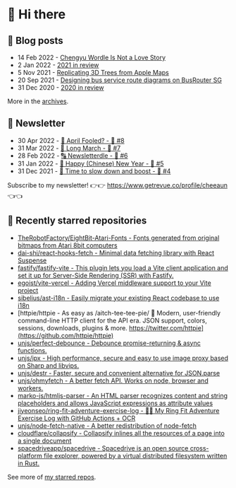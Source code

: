 # 👋 Hi there

## 📝 Blog posts

<!-- feed start -->
- 14 Feb 2022 - [Chengyu Wordle Is Not a Love Story](https://cheeaun.com/blog/2022/02/chengyu-wordle-is-not-a-love-story/)
- 2 Jan 2022 - [2021 in review](https://cheeaun.com/blog/2022/01/2021-in-review/)
- 5 Nov 2021 - [Replicating 3D Trees from Apple Maps](https://cheeaun.com/blog/2021/11/replicating-3d-trees-apple-maps/)
- 20 Sep 2021 - [Designing bus service route diagrams on BusRouter SG](https://cheeaun.com/blog/2021/09/bus-service-route-diagrams-busrouter-sg/)
- 31 Dec 2020 - [2020 in review](https://cheeaun.com/blog/2020/12/2020-in-review/)
<!-- feed end -->

More in the [archives](https://cheeaun.com/blog/archives/).

## 📰 Newsletter

<!-- newsletter start -->
- 30 Apr 2022 - [🤔 April Fooled? - 🥫 #8](https://www.getrevue.co/profile/cheeaun/issues/april-fooled-8-1112032)
- 31 Mar 2022 - [🚶 Long March - 🥫 #7](https://www.getrevue.co/profile/cheeaun/issues/long-march-7-1061697)
- 28 Feb 2022 - [🔠 Newsletterdle - 🥫 #6](https://www.getrevue.co/profile/cheeaun/issues/newsletterdle-6-1014288)
- 31 Jan 2022 - [🧧 Happy (Chinese) New Year - 🥫 #5](https://www.getrevue.co/profile/cheeaun/issues/happy-chinese-new-year-5-963222)
- 31 Dec 2021 - [🥃 Time to slow down and boost - 🥫 #4](https://www.getrevue.co/profile/cheeaun/issues/time-to-slow-down-and-boost-4-906334)
<!-- newsletter end -->

Subscribe to my newsletter! 👉👉 https://www.getrevue.co/profile/cheeaun 👈👈

## 🌟 Recently starred repositories

<!-- starred repos start -->
- [TheRobotFactory/EightBit-Atari-Fonts - Fonts generated from original bitmaps from Atari 8bit computers](https://github.com/TheRobotFactory/EightBit-Atari-Fonts)
- [dai-shi/react-hooks-fetch - Minimal data fetching library with React Suspense](https://github.com/dai-shi/react-hooks-fetch)
- [fastify/fastify-vite - This plugin lets you load a Vite client application and set it up for Server-Side Rendering (SSR) with Fastify.](https://github.com/fastify/fastify-vite)
- [egoist/vite-vercel - Adding Vercel middleware support to your Vite project](https://github.com/egoist/vite-vercel)
- [sibelius/ast-i18n - Easily migrate your existing React codebase to use i18n](https://github.com/sibelius/ast-i18n)
- [httpie/httpie - As easy as /aitch-tee-tee-pie/ 🥧 Modern, user-friendly command-line HTTP client for the API era. JSON support, colors, sessions, downloads, plugins & more. https://twitter.com/httpie](https://github.com/httpie/httpie)
- [unjs/perfect-debounce - Debounce promise-returning & async functions.](https://github.com/unjs/perfect-debounce)
- [unjs/ipx - High performance, secure and easy to use image proxy based on Sharp and libvips.](https://github.com/unjs/ipx)
- [unjs/destr - Faster, secure and convenient alternative for JSON.parse](https://github.com/unjs/destr)
- [unjs/ohmyfetch - A better fetch API. Works on node, browser and workers.](https://github.com/unjs/ohmyfetch)
- [marko-js/htmljs-parser - An HTML parser recognizes content and string placeholders and allows JavaScript expressions as attribute values](https://github.com/marko-js/htmljs-parser)
- [jiyeonseo/ring-fit-adventure-exercise-log - 🏃‍♀️ My Ring Fit Adventure Exercise Log with GitHub Actions + OCR](https://github.com/jiyeonseo/ring-fit-adventure-exercise-log)
- [unjs/node-fetch-native - A better redistribution of node-fetch](https://github.com/unjs/node-fetch-native)
- [cloudflare/collapsify - Collapsify inlines all the resources of a page into a single document](https://github.com/cloudflare/collapsify)
- [spacedriveapp/spacedrive - Spacedrive is an open source cross-platform file explorer, powered by a virtual distributed filesystem written in Rust.](https://github.com/spacedriveapp/spacedrive)
<!-- starred repos end -->

See more of [my starred repos](https://github.com/stars/cheeaun/).